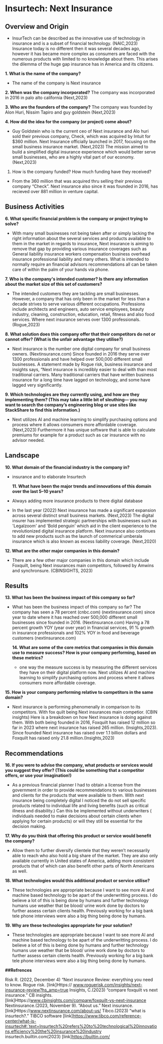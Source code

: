 # Insurtech: Next Insurance

## Overview and Origin
* InsurTech can be described as the innovative use of technology in insurance and is a subset of financial technology. (NAIC,2023)  Insurance today is no different then it was several decades ago, however it has became more complex as consumers are faced with the numerous products with limited to no knowledge about them. This arises the dilemma of the huge gap insurance has in America and its citizens.

**1. What is the name of the company?**
* The name of the company is Next insurance 

**2. When was the company incorporated?**
The company was incorporated in 2016 in palo alto california (Next,2023)

**3. Who are the founders of the company?**
The company was founded by Alon Huri, Nissim Tapiro and guy goldstein (Next,2023)

**4. How did the idea for the company (or project) come about?**
* Guy Goldstein who is the current ceo of Next insurance and Alo huri sold their previous company, Check, which was acquired by Intuit for $360 million. Next Insurance officially launched in 2017, focusing on the small business insurance market. (Next,2023) The mission aimed to build a simplified digital insurance experience which would better serve small businesses, who are a highly vital part of our economy. (Next,2023)
1. How is the company funded? How much funding have they received?
* From the 360 million that was acquired thru selling their previous company “Check”. Next insurance also since it was founded in 2016, has recieved over 881 million in venture capital. 


## Business Activities

**6. What specific financial problem is the company or project trying to solve?**
* With many small businesses not being taken after or simply lacking the right information about the several services and products available to them in the market in regards to insurance, Next insurance is aiming to remove that gap by providing various insurance coverages such as General liability insurance workers compensation business overhead insurance professional liability and many others. What is intended to normally require an financial advisors recommendations all can be taken care of within the palm of your hands via phone.

**7. Who is the company's intended customer?  Is there any information about the market size of this set of customers?**
* The intended customers they are tackling are small businesses. However, a company that has only been in the market for less than a decade strives to serve various different occupations. Professions include architects and engineers, auto service employees, beauty industry, cleaning, construction, education, retail, fitness and also food services. Where next insurance serves over 1300 professionals.(Rogue,2023)

**8. What solution does this company offer that their competitors do not or cannot offer? (What is the unfair advantage they utilise?)**
* Next insurance is the number one digital company for small business owners. (Nextinsurance.com) Since founded in 2016 they serve over 1300 professionals and have helped over 500,000 different small businesses. A statement made by  Rogue risk, business insurance and insights says, “Next insurance is incredibly easier to deal with than most traditional carriers. Many traditional carriers that have written business insurance for a long time have lagged on technology, and some have lagged very significantly. 

**9. Which technologies are they currently using, and how are they implementing them? (This may take a little bit of sleuthing–– you may want to search the company’s engineering blog or use sites like StackShare to find this information.)** 

* Next utilizes AI and machine learning to simplify purchasing options and process where it allows consumers more affordable coverage. (Next,2023) Furthermore it has unique software that is able to calculate premiums for example for a product such as car insurance with no advisor needed. 

## Landscape

  **10. What domain of the financial industry is the company in?**
* insurance and to elaborate Insurtech 
  
  **11. What have been the major trends and innovations of this domain over the last 5–10 years?**
* Always adding more insurance products to there digital database
* In the last year (2022) Next insurance has made a significant expansion across several distinct small business markets. (Next,2023) The digital insurer has implemented strategic partnerships with businesses such as  'Legalzoom' and 'Bold penguin' which aid in the client experience to the revolutionized digital insurance platform. Next insurance also continues to add new products such as the launch of commerical umberala insurance which is also known as excess liability coverage. (Next,2020)


**12.  What are the other major companies in this domain?**
* There are a few other major companies in this domain which include Foxquilt, being Next insurances main competitors, followed by Amwins and synchronsure. (CBINSIGHTS, 2023) 


## Results

**13.  What has been the business impact of this company so far?**
* What has been the business impact of this company so far? 
The company has seen a 78 percent (cnbc.com) (nextinsurance.com) since year to date where it has reached over 500,000 different small businesses since founded in 2016. (Nextinsurance.com) Having a 78 percent growth YOY (year over year) in financial services, 91 % growth in insurance professionals and 102% YOY in food and beverage customers (nextinsurance.com) 

  **14. What are some of the core metrics that companies in this domain use to measure success? How is your company performing, based on these metrics?**
  * one way the measure success is by measuring the different services they have on their digital platform now. 
Next utilizes AI and machine learning to simplify purchasing options and process where it allows consumers more affordable coverage. 


**15.  How is your company performing relative to competitors in the same domain?**
* Next insurance is performing phenomenally in comparison to its competitors. 
With fox quilt being Next insurances main competior. (CBIN insights)
Here is a breakdown on how Next insurance is doing against them. With both being founded in 2016, Foxquilt has raised 12 million so far in 2023 where next insurance has raised 265 million. 
(Insights,2023). Since founded Next insurance has raised over 1.1 billion dollars and Foxquilt has raised only 21.8 million.(Insights,2023) 


## Recommendations

**16. If you were to advise the company, what products or services would you suggest they offer? (This could be something that a competitor offers, or use your imagination!)**
 * As a previous financial planner I had to obtain a license from the government in order to provide recommendations to various businesses and clients for the products that were available to them.
With next insurance being completely digital I noticed the do not sell specific products related to individual life and living benefits (such as critical illness and disability.) Can this be implemented without underwriters ( individuals needed to make decisions about certain clients when applying for certain products) or will they still be essential for the decision making. 
 

**17. Why do you think that offering this product or service would benefit the company?**
* Allow them to further diversify clientele that they weren’t necessarily  able to reach who also hold a big share of the market. They are also only available currently in United states of America, adding more consistent products that of which can also benefit other parts of North Americans as well.  


**18. What technologies would this additional product or service utilise?**
* These technologies are appropriate because I want to see more AI and machine based technology to be apart of the underwritting process. I do believe a lot of this is being done by humans and further technology humans use weather that be blood/ urine work done by doctors to further assess certain clients health. Previously working for a big bank tele phone interviews were also a big thing being done by humans. 
  
**19.  Why are these technologies appropriate for your solution?**
* These technologies are appropriate because I want to see more AI and machine based technology to be apart of the underwritting process. I do believe a lot of this is being done by humans and further technology humans use weather that be blood/ urine work done by doctors to further assess certain clients health. Previously working for a big bank tele phone interviews were also a big thing being done by humans. 


**##Refrences** 

Risk R. (2022, December 4) “Next insurance Review: everything you need to know. Rogue risk. [link]Https:// www.roguerisk.com/insights/next-insurance-review?hs_amp=true
Insights, C.(2023) “compare foxquilt vs next insurance.” CB insights. [link]Https://www.cbinsights.com/compare/foxquilt-vs-next-insurance
Nextinsurance.(2023, November 9). “About us.” Next insurance. [link]Https://www.nextinsurance.com/about-us/
Tibco.(2023) “what is insurtech?.” TIBCO software [link]https://www.tibco.com/reference-center/what-is-insurtech#:`text=Insurtech%20refers%20to%20technological%20innovations,efficiency%20the%20insurance%20industry
insurtech.builtin.com(2023) [link]https://builtin.com/

